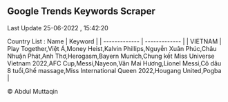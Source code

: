 

## Google Trends Keywords Scraper 
 
Last Update 25-06-2022 , 15:42:20

Country List :
 Name  | Keyword |
| ------------- | ------------- |
| VIETNAM | Play Together,Việt Á,Money Heist,Kalvin Phillips,Nguyễn Xuân Phúc,Châu Nhuận Phát,Anh Thơ,Herogasm,Bayern Munich,Chung kết Miss Universe Vietnam 2022,AFC Cup,Messi,Nayeon,Văn Mai Hương,Lionel Messi,Cô dâu 8 tuổi,Ghế massage,Miss International Queen 2022,Hougang United,Pogba |



© Abdul Muttaqin 
